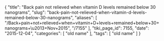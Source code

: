 {
    "title": "Back pain not relieved when vitamin D levels remained below 30 nanograms",
    "slug": "back-pain-not-relieved-when-vitamin-d-levels-remained-below-30-nanograms",
    "aliases": [
        "/Back+pain+not+relieved+when+vitamin+D+levels+remained+below+30+nanograms+\u2013+Nov+2015",
        "/7155"
    ],
    "tiki_page_id": 7155,
    "date": "2015-12-04",
    "categories": [
        "old name"
    ],
    "tags": [
        "old name"
    ]
}